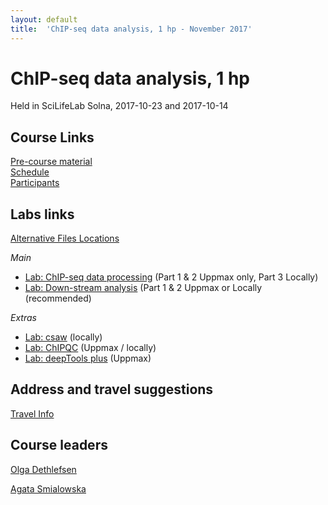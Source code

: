 ```yaml
---
layout: default
title:  'ChIP-seq data analysis, 1 hp - November 2017'
---
```


# ChIP-seq data analysis, 1 hp
Held in SciLifeLab Solna, 2017-10-23 and 2017-10-14

## Course Links
[Pre-course material](precourse)   
[Schedule](schedule)  
[Participants](participants.pdf)


## Labs links
[Alternative Files Locations](box)  

*Main*
* [Lab: ChIP-seq data processing](labs/processing) (Part 1 & 2 Uppmax only, Part 3 Locally)
* [Lab: Down-stream analysis](labs/diffBinding)  (Part 1 & 2 Uppmax or Locally (recommended)

*Extras*
* [Lab: csaw](labs/csaw) (locally)
* [Lab: ChIPQC](labs/chipqc) (Uppmax / locally)
* [Lab: deepTools plus](labs/deepTools) (Uppmax)

## Address and travel suggestions
[Travel Info](travel)  

## Course leaders
[Olga Dethlefsen](http://nbis.se/about/staff/olga-dethlefsen/)

[Agata Smialowska](http://nbis.se/about/staff/agata-smialowska/)
